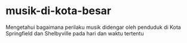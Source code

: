 # musik-di-kota-besar
Mengetahui bagaimana perilaku musik didengar oleh penduduk di Kota Springfield dan Shelbyville pada hari dan waktu tertentu
